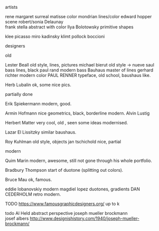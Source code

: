 artists

rene margaret				surreal
matisse						color
mondrian 					lines/color
edward hopper				scene
robert/sonia Delaunay		
frank stella				abstract with color
Ilya Bolotowsky				primitive shapes

	

klee
picasso
miro
kadinsky
klimt
pollock
boccioni











designers

old

Lester Beall		old style, lines, pictures
michael bierut		old style -> nueve
saul bass  			lines, black
paul rand			modern bass
Bauhaus				master of lines
gerhard richter		modern color
PAUL RENNER			typeface, old school, baushaus like.

Herb Lubalin 		ok, some nice pics.


partially done

Erik Spiekermann		modern, good.

Armin Hofmann	nice geometrics, black, borderline modern.
Alvin Lustig

Herbert Matter	very cool, old , seen some ideas modernised.

Lazar El Lissitzky similar baushaus.

Roy Kuhlman old style, objects
jan tschichold nice, partial

modern



Quim Marin			modern,	awesome, still not gone through his whole portfolio.

Bradbury Thompson	start of duotone (splitting out colors).

Bruce Mau   		ok, famous.

eddie lobanovskiy		modern
magdiel lopez 		duotones, gradients
DAN CEDERHOLM		retro modern.



TODO
https://www.famousgraphicdesigners.org/
up to k

todo
Al Held						abstract perspective
joseph mueller brockmann	
josef albers
http://www.designishistory.com/1940/joseph-mueller-brockmann/

